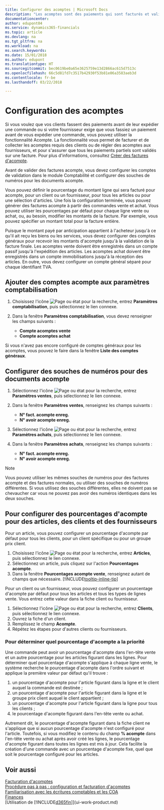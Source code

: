 ```yaml
---
title: Configurer des acomptes | Microsoft Docs
description: "Les acomptes sont des paiements qui sont facturés et validés dans une commande acompte vente ou achat avant la facturation finale. Vous pouvez demander un acompte avant de fabriquer les produits commandés ou demander à ce que le paiement soit effectué avant d'envoyer les articles à un client. La fonctionnalité d'acomptes vous permet de facturer et de collecter les acomptes requis des clients ou de régler des acomptes aux fournisseurs. Vous pouvez ainsi vous assurer que tous les paiements sont validés sur une facture."
documentationcenter: 
author: edupont04
ms.service: dynamics365-financials
ms.topic: article
ms.devlang: na
ms.tgt_pltfrm: na
ms.workload: na
ms.search.keywords: 
ms.date: 15/01/2018
ms.author: edupont
ms.translationtype: HT
ms.sourcegitcommit: bec0619be0a65e3625759e13d2866ac615d7513c
ms.openlocfilehash: 66c5d81fd7c3517b42930f53b81e06a3583aeb3d
ms.contentlocale: fr-be
ms.lasthandoff: 03/22/2018

---
```

# <a name="set-up-prepayments"></a>Configuration des acomptes
Si vous voulez que vos clients fassent des paiements avant de leur expédier une commande ou si votre fournisseur exige que vous fassiez un paiement avant de vous expédier une commande, vous pouvez utiliser la fonctionnalité Acompte. La fonctionnalité vous permet de facturer et de collecter les acomptes requis des clients ou de régler des acomptes aux fournisseurs, et pour s'assurer que tous les paiements partiels sont validés sur une facture. Pour plus d'informations, consultez [Créer des factures d'acompte](finance-how-to-create-prepayment-invoices.md).

Avant de valider des factures acompte, vous devez configurer les comptes de validation dans le module Comptabilité et configurer des souches de numéros pour les documents acompte.  

Vous pouvez définir le pourcentage du montant ligne qui sera facturé pour acompte, pour un client ou un fournisseur, pour tous les articles ou pour une sélection d'articles. Une fois la configuration terminée, vous pouvez générer des factures acompte à partir des commandes vente et achat. Vous pouvez utiliser les pourcentages par défaut pour chaque ligne vente ou achat, ou, au besoin, modifier les montants de la facture. Par exemple, vous pouvez spécifier un montant total pour la facture entière.  

Puisque le montant payé par anticipation appartient à l'acheteur jusqu'à ce qu'il ait reçu les biens ou les services, vous devez configurer des comptes généraux pour recevoir les montants d'acompte jusqu'à la validation de la facture finale. Les acomptes vente doivent être enregistrés dans un compte passif jusqu'à l'expédition des articles. Les acomptes achat doivent être enregistrés dans un compte immobilisations jusqu'à la réception des articles. En outre, vous devez configurer un compte général séparé pour chaque identifiant TVA.

## <a name="to-add-prepayment-accounts-to-the-general-posting-setup"></a>Ajouter des comptes acompte aux paramètres comptabilisation  

1. Choisissez l'icône ![Page ou état pour la recherche](media/ui-search/search_small.png "icône Page ou état pour la recherche"), entrez **Paramètres comptabilisation**, puis sélectionnez le lien connexe.
2. Dans la fenêtre **Paramètres comptabilisation**, vous devez renseigner les champs suivants :  

    - **Compte acomptes vente**  
    - **Compte acomptes achat**  

Si vous n'avez pas encore configuré de comptes généraux pour les acomptes, vous pouvez le faire dans la fenêtre **Liste des comptes généraux**.  

## <a name="to-set-up-number-series-for-prepayment-documents"></a>Configurer des souches de numéros pour des documents acompte  

1. Sélectionnez l'icône ![Page ou état pour la recherche](media/ui-search/search_small.png "icône"), entrez **Paramètres ventes**, puis sélectionnez le lien connexe.
2. Dans la fenêtre **Paramètres ventes**, renseignez les champs suivants :  

   - **N° fact. acompte enreg.**
   - **N° avoir acompte enreg.**

1. Sélectionnez l'icône ![Page ou état pour la recherche](media/ui-search/search_small.png "icône Page ou état pour la recherche"), entrez **Paramètres achats**, puis sélectionnez le lien connexe.
2. Dans la fenêtre **Paramètres achats**, renseignez les champs suivants :

    - **N° fact. acompte enreg.**
    - **N° avoir acompte enreg.**

> [!NOTE]  
>  Vous pouvez utiliser les mêmes souches de numéros pour des factures acompte et des factures normales, ou utiliser des souches de numéros différentes. Si vous utilisez des souches différentes, elles ne doivent pas se chevaucher car vous ne pouvez pas avoir des numéros identiques dans les deux souches.  

## <a name="to-set-up-prepayment-percentages-for-items-customers-and-vendors"></a>Pour configurer des pourcentages d'acompte pour des articles, des clients et des fournisseurs  
Pour un article, vous pouvez configurer un pourcentage d'acompte par défaut pour tous les clients, pour un client spécifique ou pour un groupe prix client.  

1. Choisissez l'icône ![Page ou état pour la recherche](media/ui-search/search_small.png "icône Page ou état pour la recherche"), entrez **Articles**, puis sélectionnez le lien connexe.
2. Sélectionnez un article, puis cliquez sur l'action **Pourcentages acompte**.  
3. Dans la fenêtre **Pourcentages acompte vente**, renseignez autant de champs que nécessaire. [!INCLUDE[tooltip-inline-tip](includes/tooltip-inline-tip_md.md)]

Pour un client ou un fournisseur, vous pouvez configurer un pourcentage d'acompte par défaut pour tous les articles et tous les types de lignes vente. Vous entrez cette valeur dans la fiche client ou fournisseur.

1. Sélectionnez l'icône ![Page ou état pour la recherche](media/ui-search/search_small.png "icône Page ou état pour la recherche"), entrez **Clients**, puis sélectionnez le lien connexe.
2. Ouvrez la fiche d'un client.
3. Remplissez le champ **Acompte**.
4. Répétez les étapes pour d'autres clients ou fournisseurs.  

### <a name="to-determine-which-prepayment-percentage-has-first-priority"></a>Pour déterminer quel pourcentage d'acompte a la priorité  
Une commande peut avoir un pourcentage d'acompte dans l'en-tête vente et un autre pourcentage pour les articles figurant dans les lignes. Pour déterminer quel pourcentage d'acompte s'applique à chaque ligne vente, le système recherche le pourcentage d'acompte dans l'ordre suivant et applique la première valeur par défaut qu'il trouve :  
1. un pourcentage d'acompte pour l'article figurant dans la ligne et le client auquel la commande est destinée ;  
2. un pourcentage d'acompte pour l'article figurant dans la ligne et le groupe prix client auquel le client appartient ;  
3. un pourcentage d'acompte pour l'article figurant dans la ligne pour tous les clients ;  
4. le pourcentage d'acompte figurant dans l'en-tête vente ou achat.  

Autrement dit, le pourcentage d'acompte figurant dans la fiche client ne s'applique que si aucun pourcentage d'acompte n'est configuré pour l'article. Toutefois, si vous modifiez le contenu du champ **% acompte** dans l'en\-tête vente ou achat après avoir créé les lignes, le pourcentage d'acompte figurant dans toutes les lignes est mis à jour. Cela facilite la création d'une commande avec un pourcentage d'acompte fixe, quel que soit le pourcentage configuré pour les articles.

## <a name="see-also"></a>Voir aussi  
[Facturation d'acomptes](finance-invoice-prepayments.md)  
[Procédure pas à pas : configuration et facturation d'acomptes](walkthrough-setting-up-and-invoicing-sales-prepayments.md)  
[Familiarisation avec les écritures comptables et les COA](finance-general-ledger.md)  
[Finances](finance.md)  
[Utilisation de [!INCLUDE[d365fin](includes/d365fin_md.md)]](ui-work-product.md)

